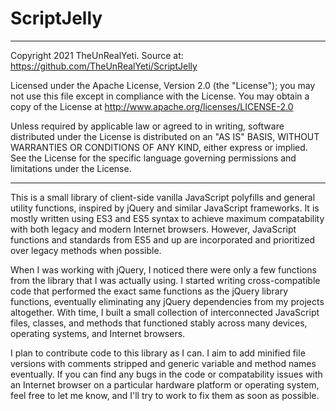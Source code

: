 # ScriptJelly
********************************************
Copyright 2021 TheUnRealYeti. Source at: 
https://github.com/TheUnRealYeti/ScriptJelly

Licensed under the Apache License, Version 2.0 (the "License"); you may not use this file except in compliance with the License. You may obtain a copy of the License at http://www.apache.org/licenses/LICENSE-2.0 

Unless required by applicable law or agreed to in writing, software distributed under the License is distributed on an "AS IS" BASIS, WITHOUT WARRANTIES OR CONDITIONS OF ANY KIND, either express or implied. See the License for the specific language governing permissions and limitations under the License. 
********************************************

This is a small library of client-side vanilla JavaScript polyfills and general utility functions, inspired by jQuery and similar JavaScript frameworks. It is mostly written using ES3 and ES5 syntax to achieve maximum compatability with both legacy and modern Internet browsers. However, JavaScript functions and standards from ES5 and up are incorporated and prioritized over legacy methods when possible. 

When I was working with jQuery, I noticed there were only a few functions from the library that I was actually using. I started writing cross-compatible code that performed the exact same functions as the jQuery library functions, eventually eliminating any jQuery dependencies from my projects altogether. With time, I built a small collection of interconnected JavaScript files, classes, and methods that functioned stably across many devices, operating systems, and Internet browsers. 

I plan to contribute code to this library as I can. I aim to add minified file versions with comments stripped and generic variable and method names eventually. If you can find any bugs in the code or compatability issues with an Internet browser on a particular hardware platform or operating system, feel free to let me know, and I'll try to work to fix them as soon as possible. 
